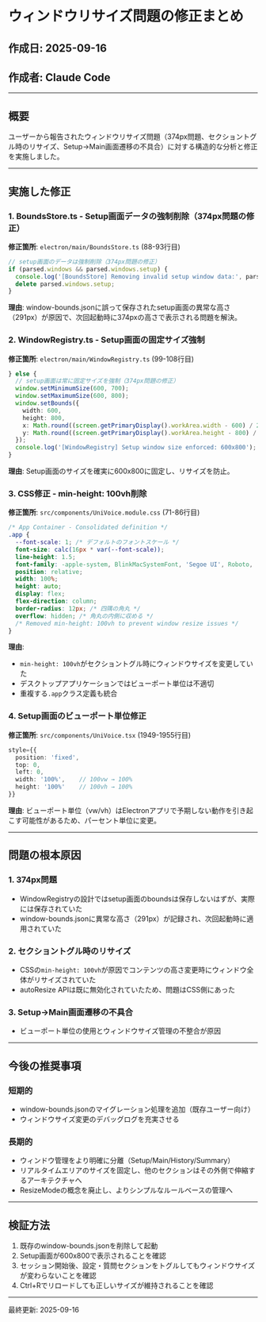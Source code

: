 # ウィンドウリサイズ問題の修正まとめ

## 作成日: 2025-09-16
## 作成者: Claude Code

---

## 概要

ユーザーから報告されたウィンドウリサイズ問題（374px問題、セクショントグル時のリサイズ、Setup→Main画面遷移の不具合）に対する構造的な分析と修正を実施しました。

---

## 実施した修正

### 1. BoundsStore.ts - Setup画面データの強制削除（374px問題の修正）

**修正箇所**: `electron/main/BoundsStore.ts` (88-93行目)

```typescript
// setup画面のデータは強制削除（374px問題の修正）
if (parsed.windows && parsed.windows.setup) {
  console.log('[BoundsStore] Removing invalid setup window data:', parsed.windows.setup);
  delete parsed.windows.setup;
}
```

**理由**: window-bounds.jsonに誤って保存されたsetup画面の異常な高さ（291px）が原因で、次回起動時に374pxの高さで表示される問題を解決。

### 2. WindowRegistry.ts - Setup画面の固定サイズ強制

**修正箇所**: `electron/main/WindowRegistry.ts` (99-108行目)

```typescript
} else {
  // setup画面は常に固定サイズを強制（374px問題の修正）
  window.setMinimumSize(600, 700);
  window.setMaximumSize(600, 800);
  window.setBounds({ 
    width: 600, 
    height: 800,
    x: Math.round((screen.getPrimaryDisplay().workArea.width - 600) / 2),
    y: Math.round((screen.getPrimaryDisplay().workArea.height - 800) / 2)
  });
  console.log('[WindowRegistry] Setup window size enforced: 600x800');
}
```

**理由**: Setup画面のサイズを確実に600x800に固定し、リサイズを防止。

### 3. CSS修正 - min-height: 100vh削除

**修正箇所**: `src/components/UniVoice.module.css` (71-86行目)

```css
/* App Container - Consolidated definition */
.app {
  --font-scale: 1; /* デフォルトのフォントスケール */
  font-size: calc(16px * var(--font-scale));
  line-height: 1.5;
  font-family: -apple-system, BlinkMacSystemFont, 'Segoe UI', Roboto, 'Helvetica Neue', Arial, sans-serif;
  position: relative;
  width: 100%;
  height: auto;
  display: flex;
  flex-direction: column;
  border-radius: 12px; /* 四隅の角丸 */
  overflow: hidden; /* 角丸の内側に収める */
  /* Removed min-height: 100vh to prevent window resize issues */
}
```

**理由**: 
- `min-height: 100vh`がセクショントグル時にウィンドウサイズを変更していた
- デスクトップアプリケーションではビューポート単位は不適切
- 重複する`.app`クラス定義も統合

### 4. Setup画面のビューポート単位修正

**修正箇所**: `src/components/UniVoice.tsx` (1949-1955行目)

```typescript
style={{
  position: 'fixed',
  top: 0,
  left: 0,
  width: '100%',    // 100vw → 100%
  height: '100%'    // 100vh → 100%
}}
```

**理由**: ビューポート単位（vw/vh）はElectronアプリで予期しない動作を引き起こす可能性があるため、パーセント単位に変更。

---

## 問題の根本原因

### 1. **374px問題**
- WindowRegistryの設計ではsetup画面のboundsは保存しないはずが、実際には保存されていた
- window-bounds.jsonに異常な高さ（291px）が記録され、次回起動時に適用されていた

### 2. **セクショントグル時のリサイズ**
- CSSの`min-height: 100vh`が原因でコンテンツの高さ変更時にウィンドウ全体がリサイズされていた
- autoResize APIは既に無効化されていたため、問題はCSS側にあった

### 3. **Setup→Main画面遷移の不具合**
- ビューポート単位の使用とウィンドウサイズ管理の不整合が原因

---

## 今後の推奨事項

### 短期的
- window-bounds.jsonのマイグレーション処理を追加（既存ユーザー向け）
- ウィンドウサイズ変更のデバッグログを充実させる

### 長期的
- ウィンドウ管理をより明確に分離（Setup/Main/History/Summary）
- リアルタイムエリアのサイズを固定し、他のセクションはその外側で伸縮するアーキテクチャへ
- ResizeModeの概念を廃止し、よりシンプルなルールベースの管理へ

---

## 検証方法

1. 既存のwindow-bounds.jsonを削除して起動
2. Setup画面が600x800で表示されることを確認
3. セッション開始後、設定・質問セクションをトグルしてもウィンドウサイズが変わらないことを確認
4. Ctrl+Rでリロードしても正しいサイズが維持されることを確認

---

最終更新: 2025-09-16